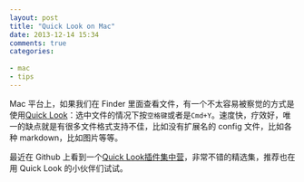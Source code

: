 ```yaml
---
layout: post
title: "Quick Look on Mac"
date: 2013-12-14 15:34
comments: true
categories:
 
- mac
- tips
---
```


Mac 平台上，如果我们在 Finder 里面查看文件，有一个不太容易被察觉的方式是使用[Quick Look](http://en.wikipedia.org/wiki/Quick_Look)：选中文件的情况下按`空格键`或者是`Cmd+Y`。速度快，疗效好，唯一的缺点就是有很多文件格式支持不佳，比如没有扩展名的 config 文件，比如各种 markdown，比如图片等等。

最近在 Github 上看到一个[Quick Look插件集中营](https://github.com/sindresorhus/quick-look-plugins)，非常不错的精选集，推荐也在用 Quick Look 的小伙伴们试试。




